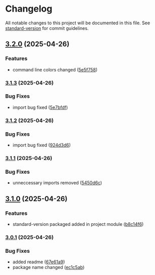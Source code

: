 # Changelog

All notable changes to this project will be documented in this file. See [standard-version](https://github.com/conventional-changelog/standard-version) for commit guidelines.

## [3.2.0](https://github.com/prabeenragupathi/quick-express-gen/compare/v3.1.3...v3.2.0) (2025-04-26)


### Features

* command line colors changed ([5e5f758](https://github.com/prabeenragupathi/quick-express-gen/commit/5e5f7584f7af8474fe68fbc712e49f9a7f18da3b))

### [3.1.3](https://github.com/prabeenragupathi/quick-express-gen/compare/v3.1.2...v3.1.3) (2025-04-26)


### Bug Fixes

* import bug fixed ([5e7bfdf](https://github.com/prabeenragupathi/quick-express-gen/commit/5e7bfdfe9cb312a4fbb28ac13585198e3b65499b))

### [3.1.2](https://github.com/prabeenragupathi/quick-express-gen/compare/v3.1.1...v3.1.2) (2025-04-26)


### Bug Fixes

* import bug fixed ([924d3d6](https://github.com/prabeenragupathi/quick-express-gen/commit/924d3d6b8bd808763f066bbc025884b05d0c7f60))

### [3.1.1](https://github.com/prabeenragupathi/quick-express-gen/compare/v3.1.0...v3.1.1) (2025-04-26)


### Bug Fixes

* unneccessary imports removed ([5450d6c](https://github.com/prabeenragupathi/quick-express-gen/commit/5450d6c733da827f8757c2317fd71fec31d3f150))

## [3.1.0](https://github.com/prabeenragupathi/quick-express-gen/compare/v3.0.1...v3.1.0) (2025-04-26)


### Features

* standard-version packaged added in project module ([b8c14f6](https://github.com/prabeenragupathi/quick-express-gen/commit/b8c14f670a15c8f32ad5d8d945f7ecc63d12e04f))

### [3.0.1](https://github.com/prabeenragupathi/quick-express-gen/compare/v3.0.0...v3.0.1) (2025-04-26)


### Bug Fixes

* added readme ([67e61a9](https://github.com/prabeenragupathi/quick-express-gen/commit/67e61a94b937497ff27cc9d8dee3ce7b330e233c))
* package name changed ([ec1c5ab](https://github.com/prabeenragupathi/quick-express-gen/commit/ec1c5aba007558e331775557232b5be48c578c64))
